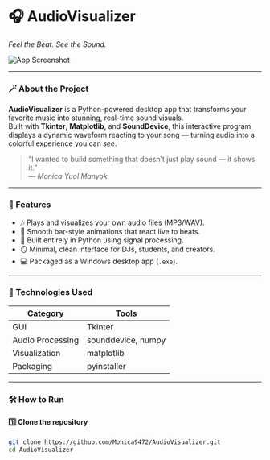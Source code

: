 
# 🎧 AudioVisualizer  
*Feel the Beat. See the Sound.*

![App Screenshot](68c181ad-4460-4c71-9f86-9b4244193b90.png)

---

### 🪄 About the Project
**AudioVisualizer** is a Python-powered desktop app that transforms your favorite music into stunning, real-time sound visuals.  
Built with **Tkinter**, **Matplotlib**, and **SoundDevice**, this interactive program displays a dynamic waveform reacting to your song — turning audio into a colorful experience you can *see*.

> “I wanted to build something that doesn’t just play sound — it shows it.”  
> — *Monica Yuol Manyok*

---

### 🚀 Features
- 🎶 Plays and visualizes your own audio files (MP3/WAV).  
- 🌈 Smooth bar-style animations that react live to beats.  
- 🧠 Built entirely in Python using signal processing.  
- 🪞 Minimal, clean interface for DJs, students, and creators.  
- 💻 Packaged as a Windows desktop app (`.exe`).

---

### 🧩 Technologies Used
| Category | Tools |
|-----------|-------|
| GUI | Tkinter |
| Audio Processing | sounddevice, numpy |
| Visualization | matplotlib |
| Packaging | pyinstaller |

---

### 🛠️ How to Run
#### 1️⃣ Clone the repository
```bash
git clone https://github.com/Monica9472/AudioVisualizer.git
cd AudioVisualizer
